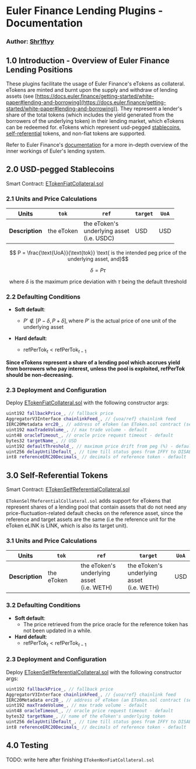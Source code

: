 # Euler Finance Lending Plugins - Documentation
### Author: [Shr1ftyy](https://github.com/Shr1ftyy)

## 1.0 Introduction - Overview of Euler Finance Lending Positions
These plugins facilitate the usage of Euler Finance's eTokens as collateral. eTokens are minted and 
burnt upon the supply and withdraw of lending assets (see [https://docs.euler.finance/getting-started/white-paper#lending-and-borrowing](https://docs.euler.finance/getting-started/white-paper#lending-and-borrowing)). 
They represent a lender's share of the total tokens (which includes the yield generated from the borrowers of the 
underlying token) in their lending market, which eTokens can be redeemed for. eTokens which represent usd-pegged [stablecoins](#20-usd-pegged-stablecoins), 
[self-referential](#30-self-referential-tokens) tokens, and non-fiat tokens are supported.

Refer to Euler Finance's [documentation](https://docs.euler.finance/getting-started/white-paper) for a more in-depth overview
of the inner workings of Euler's lending system.

## 2.0 USD-pegged Stablecoins 
Smart Contract: [ETokenFiatCollateral.sol](./ETokenFiatCollateral.sol) 

### 2.1 Units and Price Calculations

| **Units**       | `tok`      | `ref`                                                   | `target` | `UoA` |
|-----------------|------------|---------------------------------------------------------|----------|-------|
| **Description** | the eToken | the eToken's <br>underlying asset <br>(i.e. USDC) | USD      | USD   |

$$ P = \frac{\text{UoA}}{\text{tok}} \text{ is the intended peg price of the underlying asset, and}$$

$$ \delta = P \tau $$

$$ \text{ where } \delta \text{ is the maximum price deviation with } \tau \text{ being the default threshold}$$

### 2.2 Defaulting Conditions    

- **Soft default**:
  - $P' \notin [P - \delta, P + \delta], \text{where } P' \text{ is the actual price of one unit of the underlying asset}$

- **Hard default**: 
  - $\text{refPerTok} _t \lt \text{refPerTok} _{t-1}$

**Since eTokens represent a share of a lending pool which accrues yield from borrowers who pay interest, 
unless the pool is exploited, $\text{refPerTok}$ should be non-decreasing.**

### 2.3 Deployment and Configuration

Deploy [ETokenFiatCollateral.sol](./ETokenFiatCollateral.sol) with the following constructor args:
``` cpp
uint192 fallbackPrice_, // fallback price
AggregatorV3Interface chainlinkFeed_, // {uoa/ref} chainlink feed
IERC20Metadata erc20_, // address of eToken (an EToken.sol contract (see https://docs.euler.finance/developers/getting-started/contract-reference#underlyingtoetoken))
uint192 maxTradeVolume_, // max trade volume - default
uint48 oracleTimeout_, // oracle price request timeout - default
bytes32 targetName_, // USD
uint192 defaultThreshold_, // maximum price drift from peg (%) - default
uint256 delayUntilDefault_, // time till status goes from IFFY to DISABLED
int8 referenceERC20Decimals_ // decimals of reference token - default
```

## 3.0 Self-Referential Tokens
<!-- TODO: write here after finishing `ETokenNonFiatCollateral.sol` -->
Smart Contract: [ETokenSelfReferentialCollateral.sol](./ETokenSelfReferentialCollateral.sol)

`ETokenSelfReferentialCollateral.sol` adds support for eTokens that represent shares of a lending pool
that contain assets that do not need any price-fluctuation-related default checks on the reference
asset, since the reference and target assets are the same (i.e the reference unit for the eToken eLINK 
is LINK, which is also its target unit).


### 3.1 Units and Price Calculations

| **Units**       | `tok`      | `ref`                                                   | `target` | `UoA` |
|-----------------|------------|---------------------------------------------------------|----------|-------|
| **Description** | the eToken | the eToken's <br>underlying asset <br>(i.e. WETH) |   the eToken's <br>underlying asset <br>(i.e. WETH)    | USD   |

### 3.2 Defaulting Conditions    

- **Soft default**:
  - The price retrieved from the price oracle for the reference token has not been updated in a while.
- **Hard default**: 
  - $\text{refPerTok} _t \lt \text{refPerTok} _{t-1}$

### 2.3 Deployment and Configuration

Deploy [ETokenSelfReferentialCollateral.sol](./ETokenSelfReferentialCollateral.sol) with the following constructor args:
``` cpp
uint192 fallbackPrice_, // fallback price
AggregatorV3Interface chainlinkFeed_, // {uoa/ref} chainlink feed
IERC20Metadata erc20_, // address of eToken (an EToken.sol contract (see https://docs.euler.finance/developers/getting-started/contract-reference#underlyingtoetoken))
uint192 maxTradeVolume_, // max trade volume - default
uint48 oracleTimeout_, // oracle price request timeout - default
bytes32 targetName_, // name of the eToken's underlying token
uint256 delayUntilDefault_, // time till status goes from IFFY to DISABLED
int8 referenceERC20Decimals_ // decimals of reference token - default
```

## 4.0 Testing 
TODO: write here after finishing `ETokenNonFiatCollateral.sol`

<!---

The unit tests for these plugins are [FraxSwapCollateral.test.ts](../../../test/integration/individual-collateral/FraxSwapCollateral.test.ts) and [FTokenFiatCollateral.test.ts](../../../test/integration/individual-collateral/FTokenFiatCollateral.test.ts) are intented to be run on `MAINNET_BLOCK=15995569`,
since Fraxlend and Fraxswap pools did not exist during the default testing block number.


## 4.0 Addressing Slither Findings
Slither was used to scan the plugin contracts for vulnerabilities, the reported findings for each contract are described below:

- `FTokenFiatCollateral.sol`:
  - `Possible reentrancy in refresh() initiated by the external call IFraxlendPair(address(erc20)).addInterest().  - L#68`. This external call does not create a reentrancy attack vector in this contract, and hence can be dismissed.

-->